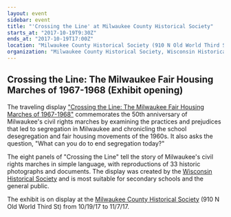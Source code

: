```yaml
---
layout: event
sidebar: event
title: "'Crossing the Line' at Milwaukee County Historical Society"
starts_at: "2017-10-19T9:30Z"
ends_at: "2017-10-19T17:00Z"
location: "Milwaukee County Historical Society (910 N Old World Third St)"
organization: "Milwaukee County Historical Society, Wisconsin Historical Society"
---
```


## Crossing the Line: The Milwaukee Fair Housing Marches of 1967-1968 (Exhibit opening) 

The traveling display ["Crossing the Line: The Milwaukee Fair Housing Marches of 1967-1968"](https://www.wisconsinhistory.org/calendar/series/43/crossing-the-line) commemorates the 50th anniversary of Milwaukee's civil rights marches by examining the practices and prejudices that led to segregation in Milwaukee and chronicling the school desegregation and fair housing movements of the 1960s. It also asks the question, "What can you do to end segregation today?"
 
The eight panels of "Crossing the Line" tell the story of Milwaukee's civil rights marches in simple language, with reproductions of 33 historic photographs and documents. The display was created by the [Wisconsin Historical Society](https://www.wisconsinhistory.org) and is most suitable for secondary schools and the general public.
 
The exhibit is on display at the [Milwaukee County Historical Society](https://milwaukeehistory.net) (910 N Old World Third St) from 10/19/17 to 11/7/17.
